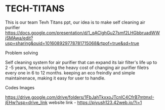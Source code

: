 # TECH-TITANS
This is our team Tevh Titans ppt, our idea is to make self cleaning air purifier 
https://docs.google.com/presentation/d/1_qAClghGu27smf2LHGbbruadWWjSMAwa/edit?usp=sharing&ouid=101608929778781715068&rtpof=true&sd=true

Problem solving

Self cleaning system for air purifier that can expand its lair filter's life up to 2 -5 years, hence solving the heavy cost of changing air purifier filetrs every one in 6 to 12 months.
keeping an eco freindly and simple maintainenace, making it easy for user to handle.

Codes Images 

https://drive.google.com/drive/folders/1FbJahTkxxoJTcnIC4CfrB7mtmxI-jEHw?usp=drive_link
website link - https://piyush123.42web.io/?i=1
